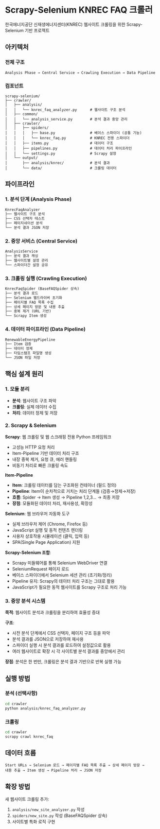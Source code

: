 # Scrapy-Selenium KNREC FAQ 크롤러

한국에너지공단 신재생에너지센터(KNREC) 웹사이트 크롤링을 위한 Scrapy-Selenium 기반 프로젝트

## 아키텍처

### 전체 구조

```
Analysis Phase → Central Service → Crawling Execution → Data Pipeline
```

### 컴포넌트

```
scrapy-selenium/
├── crawler/
│   ├── analysis/
│   │   └── knrec_faq_analyzer.py      # 웹사이트 구조 분석
│   ├── common/
│   │   └── analysis_service.py        # 분석 결과 중앙 관리
│   ├── crawler/
│   │   ├── spiders/
│   │   │   ├── base.py                # 베이스 스파이더 (공통 기능)
│   │   │   └── knrec_faq.py           # KNREC 전용 스파이더
│   │   ├── items.py                   # 데이터 구조
│   │   ├── pipelines.py               # 데이터 처리 파이프라인
│   │   └── settings.py                # Scrapy 설정
│   └── output/
│       ├── analysis/knrec/            # 분석 결과
│       └── data/                      # 크롤링 데이터
```

## 파이프라인

### 1. 분석 단계 (Analysis Phase)

```python
KnrecFaqAnalyzer
├── 웹사이트 구조 분석
├── CSS 선택자 테스트
├── 페이지네이션 분석
└── 분석 결과 JSON 저장
```

### 2. 중앙 서비스 (Central Service)

```python
AnalysisService
├── 분석 결과 캐싱
├── 웹사이트별 설정 관리
└── 스파이더간 설정 공유
```

### 3. 크롤링 실행 (Crawling Execution)

```python
KnrecFaqSpider (BaseFAQSpider 상속)
├── 분석 결과 로드
├── Selenium 웹드라이버 초기화
├── 페이지별 FAQ 목록 수집
├── 상세 페이지 방문 및 내용 추출
├── 중복 제거 (URL 기반)
└── Scrapy Item 생성
```

### 4. 데이터 파이프라인 (Data Pipeline)

```python
RenewableEnergyPipeline
├── Item 검증
├── 데이터 정제
├── 타임스탬프 파일명 생성
└── JSON 파일 저장
```

## 핵심 설계 원리

### 1. 모듈 분리

- **분석**: 웹사이트 구조 파악
- **크롤링**: 실제 데이터 수집
- **처리**: 데이터 정제 및 저장

### 2. Scrapy & Selenium

**Scrapy**: 웹 크롤링 및 웹 스크래핑 전용 Python 프레임워크

- 고성능 HTTP 요청 처리
- Item-Pipeline 기반 데이터 처리 구조
- 내장 중복 제거, 요청 큐, 에러 핸들링
- 비동기 처리로 빠른 크롤링 속도

**Item-Pipeline**

- **Item**: 크롤링 데이터를 담는 구조화된 컨테이너 (필드 정의)
- **Pipeline**: Item이 순차적으로 거치는 처리 단계들 (검증→정제→저장)
- **흐름**: Spider → Item 생성 → Pipeline 1,2,3... → 최종 저장
- **장점**: 모듈화된 데이터 처리, 재사용성, 확장성

**Selenium**: 웹 브라우저 자동화 도구

- 실제 브라우저 제어 (Chrome, Firefox 등)
- JavaScript 실행 및 동적 컨텐츠 렌더링
- 사용자 상호작용 시뮬레이션 (클릭, 입력 등)
- SPA(Single Page Application) 지원

**Scrapy-Selenium 조합**:

- Scrapy 미들웨어를 통해 Selenium WebDriver 연결
- SeleniumRequest 페이지 로드
- 베이스 스파이더에서 Selenium 세션 관리 (초기화/정리)
- Pipeline 유지: Scrapy의 데이터 처리 구조는 그대로 활용
- JavaScript가 필요한 동적 웹사이트를 Scrapy 구조로 처리 가능

### 3. 중앙 분석 시스템

**목적**: 웹사이트 분석과 크롤링을 분리하여 효율성 증대

**구조**:

- 사전 분석 단계에서 CSS 선택자, 페이지 구조 등을 파악
- 분석 결과를 JSON으로 저장하여 재사용
- 스파이더 실행 시 분석 결과를 로드하여 설정값으로 활용
- 여러 웹사이트로 확장 시 각 사이트별 분석 결과를 중앙에서 관리

**장점**: 분석은 한 번만, 크롤링은 분석 결과 기반으로 반복 실행 가능

## 실행 방법

### 분석 (선택사항)

```bash
cd crawler
python analysis/knrec_faq_analyzer.py
```

### 크롤링

```bash
cd crawler
scrapy crawl knrec_faq
```

## 데이터 흐름

```
Start URLs → Selenium 로드 → 페이지별 FAQ 목록 추출 → 상세 페이지 방문 →
내용 추출 → Item 생성 → Pipeline 처리 → JSON 저장
```

## 확장 방법

새 웹사이트 크롤링 추가:

1. `analysis/new_site_analyzer.py` 작성
2. `spiders/new_site.py` 작성 (BaseFAQSpider 상속)
3. 사이트별 특화 로직 구현
